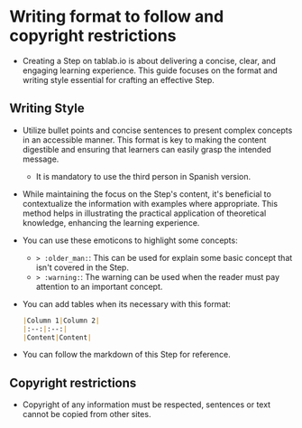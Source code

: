 # Writing format to follow and copyright restrictions

* Creating a Step on tablab.io is about delivering a concise, clear, and engaging learning experience. This guide focuses on the format and writing style essential for crafting an effective Step.

## Writing Style

* Utilize bullet points and concise sentences to present complex concepts in an accessible manner. This format is key to making the content digestible and ensuring that learners can easily grasp the intended message.
  * It is mandatory to use the third person in Spanish version.
* While maintaining the focus on the Step's content, it's beneficial to contextualize the information with examples where appropriate. This method helps in illustrating the practical application of theoretical knowledge, enhancing the learning experience.
* You can use these emoticons to highlight some concepts:
  * `> :older_man:`: This can be used for explain some basic concept that isn't covered in the Step.
  * `> :warning:`: The warning can be used when the reader must pay attention to an important concept.
* You can add tables when its necessary with this format:

  ```markdown
  |Column 1|Column 2|
  |:--:|:--:|
  |Content|Content|
  ```

* You can follow the markdown of this Step for reference.

## Copyright restrictions

* Copyright of any information must be respected, sentences or text cannot be copied from other sites.
